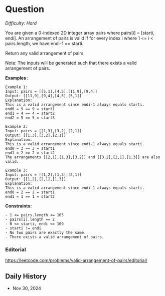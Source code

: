 # Question 

_Difficulty: Hard_

You are given a 0-indexed 2D integer array pairs where pairs[i] = [starti, endi]. An arrangement of pairs is valid if for every index i where 1 <= i < pairs.length, we have endi-1 == starti.

Return any valid arrangement of pairs.

Note: The inputs will be generated such that there exists a valid arrangement of pairs.

**Examples :**
```
Example 1:
Input: pairs = [[5,1],[4,5],[11,9],[9,4]]
Output: [[11,9],[9,4],[4,5],[5,1]]
Explanation:
This is a valid arrangement since endi-1 always equals starti.
end0 = 9 == 9 = start1 
end1 = 4 == 4 = start2
end2 = 5 == 5 = start3

Example 2:
Input: pairs = [[1,3],[3,2],[2,1]]
Output: [[1,3],[3,2],[2,1]]
Explanation:
This is a valid arrangement since endi-1 always equals starti.
end0 = 3 == 3 = start1
end1 = 2 == 2 = start2
The arrangements [[2,1],[1,3],[3,2]] and [[3,2],[2,1],[1,3]] are also valid.

Example 3:
Input: pairs = [[1,2],[1,3],[2,1]]
Output: [[1,2],[2,1],[1,3]]
Explanation:
This is a valid arrangement since endi-1 always equals starti.
end0 = 2 == 2 = start1
end1 = 1 == 1 = start2
```

**Constraints:**
```
- 1 <= pairs.length <= 105
- pairs[i].length == 2
- 0 <= starti, endi <= 109
- starti != endi
- No two pairs are exactly the same.
- There exists a valid arrangement of pairs.
```

### Editorial
https://leetcode.com/problems/valid-arrangement-of-pairs/editorial/

## Daily History
- Nov 30, 2024